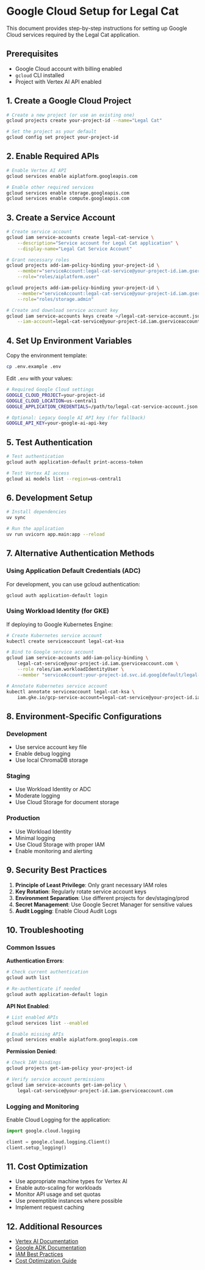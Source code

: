 # Google Cloud Setup for Legal Cat

This document provides step-by-step instructions for setting up Google Cloud services required by the Legal Cat application.

## Prerequisites

- Google Cloud account with billing enabled
- `gcloud` CLI installed
- Project with Vertex AI API enabled

## 1. Create a Google Cloud Project

```bash
# Create a new project (or use an existing one)
gcloud projects create your-project-id --name="Legal Cat"

# Set the project as your default
gcloud config set project your-project-id
```

## 2. Enable Required APIs

```bash
# Enable Vertex AI API
gcloud services enable aiplatform.googleapis.com

# Enable other required services
gcloud services enable storage.googleapis.com
gcloud services enable compute.googleapis.com
```

## 3. Create a Service Account

```bash
# Create service account
gcloud iam service-accounts create legal-cat-service \
    --description="Service account for Legal Cat application" \
    --display-name="Legal Cat Service Account"

# Grant necessary roles
gcloud projects add-iam-policy-binding your-project-id \
    --member="serviceAccount:legal-cat-service@your-project-id.iam.gserviceaccount.com" \
    --role="roles/aiplatform.user"

gcloud projects add-iam-policy-binding your-project-id \
    --member="serviceAccount:legal-cat-service@your-project-id.iam.gserviceaccount.com" \
    --role="roles/storage.admin"

# Create and download service account key
gcloud iam service-accounts keys create ~/legal-cat-service-account.json \
    --iam-account=legal-cat-service@your-project-id.iam.gserviceaccount.com
```

## 4. Set Up Environment Variables

Copy the environment template:
```bash
cp .env.example .env
```

Edit `.env` with your values:
```bash
# Required Google Cloud settings
GOOGLE_CLOUD_PROJECT=your-project-id
GOOGLE_CLOUD_LOCATION=us-central1
GOOGLE_APPLICATION_CREDENTIALS=/path/to/legal-cat-service-account.json

# Optional: Legacy Google AI API key (for fallback)
GOOGLE_API_KEY=your-google-ai-api-key
```

## 5. Test Authentication

```bash
# Test authentication
gcloud auth application-default print-access-token

# Test Vertex AI access
gcloud ai models list --region=us-central1
```

## 6. Development Setup

```bash
# Install dependencies
uv sync

# Run the application
uv run uvicorn app.main:app --reload
```

## 7. Alternative Authentication Methods

### Using Application Default Credentials (ADC)

For development, you can use gcloud authentication:
```bash
gcloud auth application-default login
```

### Using Workload Identity (for GKE)

If deploying to Google Kubernetes Engine:
```bash
# Create Kubernetes service account
kubectl create serviceaccount legal-cat-ksa

# Bind to Google service account
gcloud iam service-accounts add-iam-policy-binding \
    legal-cat-service@your-project-id.iam.gserviceaccount.com \
    --role roles/iam.workloadIdentityUser \
    --member "serviceAccount:your-project-id.svc.id.goog[default/legal-cat-ksa]"

# Annotate Kubernetes service account
kubectl annotate serviceaccount legal-cat-ksa \
    iam.gke.io/gcp-service-account=legal-cat-service@your-project-id.iam.gserviceaccount.com
```

## 8. Environment-Specific Configurations

### Development
- Use service account key file
- Enable debug logging
- Use local ChromaDB storage

### Staging
- Use Workload Identity or ADC
- Moderate logging
- Use Cloud Storage for document storage

### Production
- Use Workload Identity
- Minimal logging
- Use Cloud Storage with proper IAM
- Enable monitoring and alerting

## 9. Security Best Practices

1. **Principle of Least Privilege**: Only grant necessary IAM roles
2. **Key Rotation**: Regularly rotate service account keys
3. **Environment Separation**: Use different projects for dev/staging/prod
4. **Secret Management**: Use Google Secret Manager for sensitive values
5. **Audit Logging**: Enable Cloud Audit Logs

## 10. Troubleshooting

### Common Issues

**Authentication Errors**:
```bash
# Check current authentication
gcloud auth list

# Re-authenticate if needed
gcloud auth application-default login
```

**API Not Enabled**:
```bash
# List enabled APIs
gcloud services list --enabled

# Enable missing APIs
gcloud services enable aiplatform.googleapis.com
```

**Permission Denied**:
```bash
# Check IAM bindings
gcloud projects get-iam-policy your-project-id

# Verify service account permissions
gcloud iam service-accounts get-iam-policy \
    legal-cat-service@your-project-id.iam.gserviceaccount.com
```

### Logging and Monitoring

Enable Cloud Logging for the application:
```python
import google.cloud.logging

client = google.cloud.logging.Client()
client.setup_logging()
```

## 11. Cost Optimization

- Use appropriate machine types for Vertex AI
- Enable auto-scaling for workloads
- Monitor API usage and set quotas
- Use preemptible instances where possible
- Implement request caching

## 12. Additional Resources

- [Vertex AI Documentation](https://cloud.google.com/vertex-ai/docs)
- [Google ADK Documentation](https://cloud.google.com/vertex-ai/generative-ai/docs/agent-builder)
- [IAM Best Practices](https://cloud.google.com/iam/docs/using-iam-securely)
- [Cost Optimization Guide](https://cloud.google.com/vertex-ai/docs/general/pricing)